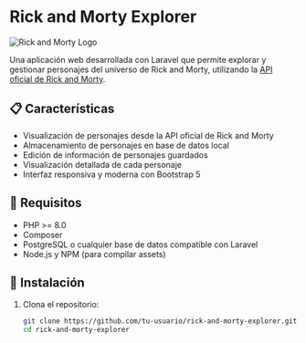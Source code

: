 # Rick and Morty Explorer

![Rick and Morty Logo](https://rickandmortyapi.com/icons/icon-512x512.png)

Una aplicación web desarrollada con Laravel que permite explorar y gestionar personajes del universo de Rick and Morty, utilizando la [API oficial de Rick and Morty](https://rickandmortyapi.com/).

## 📋 Características

- Visualización de personajes desde la API oficial de Rick and Morty
- Almacenamiento de personajes en base de datos local
- Edición de información de personajes guardados
- Visualización detallada de cada personaje
- Interfaz responsiva y moderna con Bootstrap 5

## 🔧 Requisitos

- PHP >= 8.0
- Composer
- PostgreSQL o cualquier base de datos compatible con Laravel
- Node.js y NPM (para compilar assets)

## 🚀 Instalación

1. Clona el repositorio:
   ```bash
   git clone https://github.com/tu-usuario/rick-and-morty-explorer.git
   cd rick-and-morty-explorer
